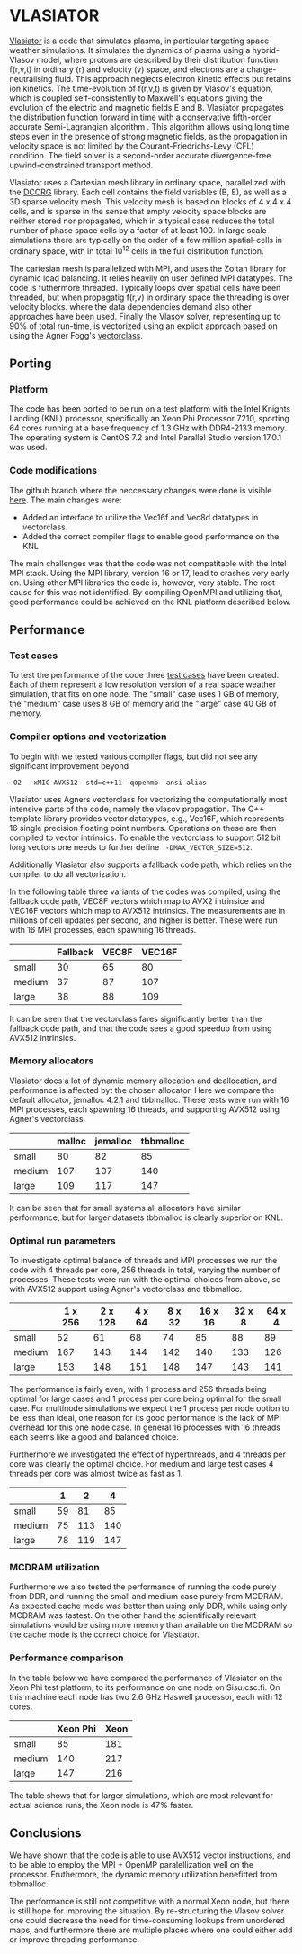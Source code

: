 
# VLASIATOR 

[Vlasiator](http://vlasiator.fmi.fi) is a code that simulates plasma,
in particular targeting space weather simulations. It simulates the
dynamics of plasma using a hybrid-Vlasov model, where protons are
described by their distribution function f(r,v,t) in ordinary (r) and
velocity (v) space, and electrons are a charge-neutralising
fluid. This approach neglects electron kinetic effects but retains ion
kinetics. The time-evolution of f(r,v,t) is given by Vlasov's
equation, which is coupled self-consistently to Maxwell's equations
giving the evolution of the electric and magnetic fields E and
B. Vlasiator propagates the distribution function forward in time with
a conservative fifth-order accurate Semi-Lagrangian algorithm . This
algorithm allows using long time steps even in the presence of strong
magnetic fields, as the propagation in velocity space is not limited
by the Courant-Friedrichs-Levy (CFL) condition. The field solver is a
second-order accurate divergence-free upwind-constrained transport
method.

Vlasiator uses a Cartesian mesh library in ordinary space,
parallelized with the [DCCRG](http://github.com/fmihpc/dccrg)
library. Each cell contains the field variables (B, E), as well as a
3D sparse velocity mesh. This velocity mesh is based on blocks of 4 x
4 x 4 cells, and is sparse in the sense that empty velocity space
blocks are neither stored nor propagated, which in a typical case
reduces the total number of phase space cells by a factor of at least
100. In large scale simulations there are typically on the order of a
few million spatial-cells in ordinary space, with in total
10<sup>12</sup> cells in the full distribution function.

The cartesian mesh is parallelized with MPI, and uses the Zoltan
library for dynamic load balancing. It relies heavily on user defined
MPI datatypes. The code is futhermore threaded. Typically loops over
spatial cells have been threaded, but when propagatig f(r,v) in
ordinary space the threading is over velocity blocks.
where the data dependencies demand also other
approaches have been used. Finally the Vlasov solver, representing up
to 90% of total run-time, is vectorized using an explicit approach
based on using the Agner Fogg's
[vectorclass](http://www.agner.org/optimize/#vectorclass).
 

## Porting 

### Platform

The code has been ported to be run on a test platform with the Intel
Knights Landing (KNL) processor, specifically an Xeon Phi Processor
7210, sporting 64 cores running at a base frequency of 1.3 GHz with
DDR4-2133 memory.  The operating system is CentOS 7.2 and Intel
Parallel Studio version 17.0.1 was used.

### Code modifications

The github branch where the neccessary changes were done is visible
[here](https://github.com/galfthan/vlasiator/tree/core-level-ipcc).
The main changes were:

  * Added an interface to utilize the Vec16f and Vec8d datatypes in vectorclass.
  * Added the correct compiler flags to enable good performance on the KNL
 
The main challenges was that the code was not compatitable with the
Intel MPI stack. Using the MPI library, version 16 or 17, lead to
crashes very early on. Using other MPI libraries the code is, however,
very stable. The root cause for this was not identified. By compiling
OpenMPI and utilizing that, good performance could be achieved on the
KNL platform described below.


## Performance

### Test cases 

To test the performance of the code three [test cases](/tests) have
been created. Each of them represent a low resolution version of a
real space weather simulation, that fits on one node. The "small" case
uses 1 GB of memory, the "medium" case uses 8 GB of memory and the
"large" case 40 GB of memory.


### Compiler options and vectorization 

To begin with we tested various compiler flags, but did not see any
significant improvement beyond

```
-O2  -xMIC-AVX512 -std=c++11 -qopenmp -ansi-alias
```

Vlasiator uses Agners vectorclass for vectorizing the computationally
most intensive parts of the code, namely the vlasov propagation. The
C++ template library provides vector datatypes, e.g., Vec16F, which
represents 16 single precision floating point numbers. Operations on
these are then compiled to vector intrinsics.  To enable the
vectorclass to support 512 bit long vectors one needs to further
define `` -DMAX_VECTOR_SIZE=512``.

Additionally Vlasiator also supports a fallback code path, which
relies on the compiler to do all vectorization.

In the following table three variants of the codes was compiled, using
the fallback code path, VEC8F vectors which map to AVX2 intrinsice and
VEC16F vectors which map to AVX512 intrinsics. The measurements are in
millions of cell updates per second, and higher is better. These were
run with 16 MPI processes, each spawning 16 threads.


|            | Fallback   | VEC8F  | VEC16F
|------------|------------|--------|-------------
|    small   |        30  |     65 |       80
|    medium  |        37  |     87 |      107
|    large   |        38  |     88 |      109


It can be seen that the vectorclass fares significantly better than
the fallback code path, and that the code sees a good speedup from
using AVX512 intrinsics.

### Memory allocators

Vlasiator does a lot of dynamic memory allocation and deallocation,
and performance is affected byt the chosen allocator. Here we compare
the default allocator, jemalloc 4.2.1 and tbbmalloc. These tests were
run with 16 MPI processes, each spawning 16 threads, and supporting
AVX512 using Agner's vectorclass.

|            | malloc     | jemalloc|  tbbmalloc
|------------|------------|---------|-------------
|    small   |      80    |      82 |          85
|    medium  |     107    |     107 |         140
|    large   |     109    |     117 |         147


It can be seen that for small systems all allocators have similar
performance, but for larger datasets tbbmalloc is clearly superior on
KNL.


### Optimal run parameters


To investigate optimal balance of threads and MPI processes we run the
code with 4 threads per core, 256 threads in total, varying the number
of processes. These tests were run with the optimal choices from
above, so with AVX512 support using Agner's vectorclass and tbbmalloc.


|            | 1 x 256  | 2 x 128 |  4 x 64  |  8 x 32 | 16 x 16 | 32 x 8 | 64 x 4
|------------|----------|---------|----------|---------|---------|--------|-----
|    small   |      52  |      61 |      68  |     74  |     85  |    88  |    89
|    medium  |     167  |     143 |     144  |    142  |    140  |   133  |   126
|    large   |     153  |     148 |     151  |    148  |    147  |   143  |   141


The performance is fairly even, with 1 process and 256 threads being
optimal for large cases and 1 process per core being optimal for the
small case. For multinode simulations we expect the 1 process per node
option to be less than ideal, one reason for its good performance is
the lack of MPI overhead for this one node case. In general 16
processes with 16 threads each seems like a good and balanced choice.

Furthermore we investigated the effect of hyperthreads, and 4 threads
per core was clearly the optimal choice. For medium and large test
cases 4 threads per core was almost twice as fast as 1.


|            | 1          |  2      |   4
|------------|------------|---------|-------------
|    small   | 59         |  81     |  85
|    medium  | 75         | 113     | 140
|    large   |78          |  119    | 147


### MCDRAM utilization

Furthermore we also tested the performance of running the code purely
from DDR, and running the small and medium case purely from MCDRAM. As
expected cache mode was better than using only DDR, while using only
MCDRAM was fastest. On the other hand the scientifically relevant
simulations would be using more memory than available on the MCDRAM so
the cache mode is the correct choice for Vlastiator.

### Performance comparison

In the table below we have compared the performance of Vlasiator on
the Xeon Phi test platform, to its performance on one node on
Sisu.csc.fi. On this machine each node has two 2.6 GHz Haswell
processor, each with 12 cores.

|            |  Xeon Phi |  Xeon 
|------------|------------|---------
|    small   |     85     | 181
|    medium  |     140    | 217
|    large   |     147    | 216


The table shows that for larger simulations, which are most relevant
for actual science runs, the Xeon node is 47% faster.  

## Conclusions

We have shown that the code is able to use AVX512 vector instructions,
and to be able to employ the MPI + OpenMP paralellization well on the
processor. Fruthermore, the dynamic memory utilization benefitted from
tbbmalloc.

The performance is still not competitive with a normal Xeon node, but
there is still hope for improving the situation. By re-structuring the
Vlasov solver one could decrease the need for time-consuming lookups
from unordered maps, and furthermore there are multiple places where
one could either add or improve threading performance.

